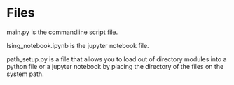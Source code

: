 # Files
main.py is the commandline script file.

Ising_notebook.ipynb is the jupyter notebook file.

path_setup.py is a file that allows you to load out of directory
modules into a python file or a jupyter notebook by placing the
directory of the files on the system path.
